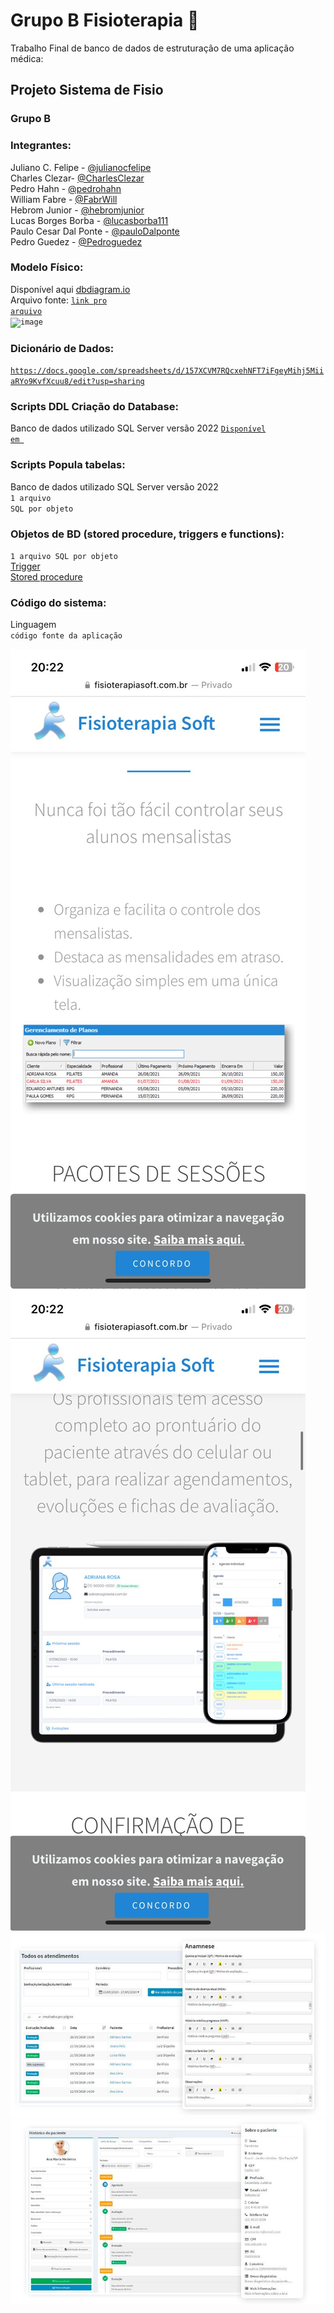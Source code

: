 # Grupo B Fisioterapia 🔪
Trabalho Final de banco de dados de estruturação de uma aplicação médica:


## Projeto Sistema de Fisio

### Grupo B

### Integrantes:
Juliano C. Felipe - [@julianocfelipe](https://github.com/julianocfelipe)<br>
Charles Clezar- [@CharlesClezar](https://github.com/julianocfelipe)<br>
Pedro Hahn - [@pedrohahn](https://github.com/pedrohahn)<br>
William Fabre - [@FabrWill](https://github.com/FabrWill)<br>
Hebrom Junior - [@hebromjunior](https://github.com/hebromjunior)<br>
Lucas Borges Borba - [@lucasborba111](https://github.com/lucasborba111)<br>
Paulo Cesar Dal Ponte - [@pauloDalponte](https://github.com/pauloDalponte)<br>
Pedro Guedez - [@Pedroguedez](https://github.com/Pedroguedez)<br>

### Modelo Físico:
Disponível aqui [dbdiagram.io](https://dbdiagram.io/d/648b9d0d722eb774940d197b)<br>
Arquivo fonte: <code>[link pro arquivo](https://dbdiagram.io/d/6494d9d502bd1c4a5eeecf94)</code><br>
<code>![image](https://github.com/julianocfelipe/db-fisioterapia/assets/129686037/fc615042-bd2e-4fc1-8e86-35bf68f91a49)
</code>
  
### Dicionário de Dados:
<code>https://docs.google.com/spreadsheets/d/157XCVM7RQcxehNFT7iFgeyMihj5MiiaRYo9KvfXcuu8/edit?usp=sharing</code>

### Scripts DDL Criação do Database:
Banco de dados utilizado SQL Server versão 2022 
<code>[Disponível em ](https://www.microsoft.com/pt-br/sql-server/sql-server-downloads)</code>

### Scripts Popula tabelas:
Banco de dados utilizado SQL Server versão 2022 <br>
<code>1 arquivo SQL por objeto</code>

### Objetos de BD (stored procedure, triggers e functions):
<code>1 arquivo SQL por objeto</code> <br>
  [Trigger](TRIGGER.sql) <br>
  [Stored procedure](get_top_consultas_com_maiores_gastos.sql)<br>
### Código do sistema:
Linguagem <br>
<code>código fonte da aplicação</code>

![exemplo](images/1.jpg)
![exemplo](images/2.jpg)
![exemplo](images/3.jpg)
![exemplo](images/4.jpg)
